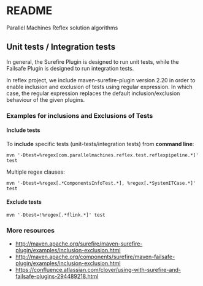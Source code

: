 # README #

Parallel Machines Reflex solution algorithms

## Unit tests / Integration tests

In general, the Surefire Plugin is designed to run unit tests, while the Failsafe Plugin is
designed to run integration tests.

In reflex project, we include maven-surefire-plugin version 2.20 in order to enable inclusion and
exclusion of tests using regular expression. In which case, the regular expression replaces
the default inclusion/exclusion behaviour of the given plugins.


### Examples for inclusions and Exclusions of Tests

#### Include tests

To **include** specific tests (unit-tests/integration tests) from **command line**:

```mvn '-Dtest=%regex[com.parallelmachines.reflex.test.reflexpipeline.*]' test```


Multiple regex clauses:

```mvn '-Dtest=%regex[.*ComponentsInfoTest.*], %regex[.*SystemITCase.*]' test```

#### Exclude tests


```mvn '-Dtest=!%regex[.*flink.*]' test```


### More resources

* http://maven.apache.org/surefire/maven-surefire-plugin/examples/inclusion-exclusion.html
* http://maven.apache.org/components/surefire/maven-failsafe-plugin/examples/inclusion-exclusion.html
* https://confluence.atlassian.com/clover/using-with-surefire-and-failsafe-plugins-294489218.html
